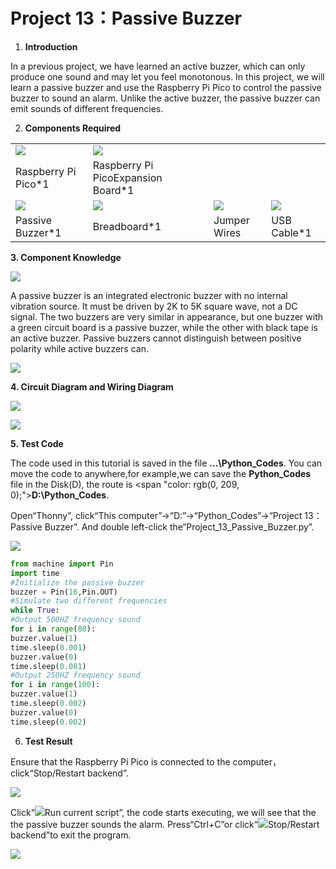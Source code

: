 # Project 13：Passive Buzzer

1.  **Introduction**

In a previous project, we have learned an active buzzer, which can only produce one sound and may let you feel monotonous. In this project, we will learn a passive buzzer and use the Raspberry Pi Pico to control the passive buzzer to sound an alarm. Unlike the active buzzer, the passive buzzer can emit sounds of different frequencies.

2.  **Components Required**

<table>
<tbody>
<tr class="odd">
<td><img src="https://raw.githubusercontent.com/keyestudio/KS3025-KS3025F-Keyestudio-Raspberry-Pi-Pico-Learning-Kit-Complete-Edition-Raspberry-Pi/master/media/b18fe281156b29c44796f72222718d58.jpeg" "width:2.37431in;height:0.94514in" /></td>
<td><img src="https://raw.githubusercontent.com/keyestudio/KS3025-KS3025F-Keyestudio-Raspberry-Pi-Pico-Learning-Kit-Complete-Edition-Raspberry-Pi/master/media/bbed91c0b45fcafc7e7163bfeabf68f9.png" "width:1.67014in;height:1.28472in" /></td>
<td></td>
<td></td>
</tr>
<tr class="even">
<td>Raspberry Pi Pico*1</td>
<td>Raspberry Pi PicoExpansion Board*1</td>
<td></td>
<td></td>
</tr>
<tr class="odd">
<td><img src="https://raw.githubusercontent.com/keyestudio/KS3025-KS3025F-Keyestudio-Raspberry-Pi-Pico-Learning-Kit-Complete-Edition-Raspberry-Pi/master/media/d1ea1bb2b2749820cab389d5b85b838b.png" "width:0.66181in;height:0.79444in" /></td>
<td><img src="https://raw.githubusercontent.com/keyestudio/KS3025-KS3025F-Keyestudio-Raspberry-Pi-Pico-Learning-Kit-Complete-Edition-Raspberry-Pi/master/media/e380dd26e4825be9a768973802a55fe6.png" "width:0.69375in;height:1.70139in" /></td>
<td><img src="https://raw.githubusercontent.com/keyestudio/KS3025-KS3025F-Keyestudio-Raspberry-Pi-Pico-Learning-Kit-Complete-Edition-Raspberry-Pi/master/media/c801a7baee258ff7f5f28ac6e9a7097b.png" "width:0.77778in;height:0.74792in" /></td>
<td><img src="https://raw.githubusercontent.com/keyestudio/KS3025-KS3025F-Keyestudio-Raspberry-Pi-Pico-Learning-Kit-Complete-Edition-Raspberry-Pi/master/media/7dcbd02995be3c142b2f97df7f7c03ce.png" "width:1.05903in;height:0.56667in" /></td>
</tr>
<tr class="even">
<td>Passive Buzzer*1</td>
<td>Breadboard*1</td>
<td>Jumper Wires</td>
<td>USB Cable*1</td>
</tr>
</tbody>
</table>

**3. Component Knowledge**

![](../media/8d0020e53824072cbe9d4f7d2f8acb4f.png)

A passive buzzer is an integrated electronic buzzer with no internal vibration source. It must be driven by 2K to 5K square wave, not a DC signal. The two buzzers are very similar in appearance, but one buzzer with a green circuit board is a passive buzzer, while the other with black tape is an active buzzer. Passive buzzers cannot distinguish between positive polarity while active buzzers can.

![](../media/fc42c5ed014609ff0b290ee5361bb2fd.png)

**4. Circuit Diagram and Wiring Diagram**

![](../media/e0da1ccdbff24d256db130816c55da74.png)

![](../media/e601e48f8deddb3e9e7734d0022106b3.png)

**5. Test Code**

The code used in this tutorial is saved in the file **...\\Python_Codes**. You can move the code to anywhere,for example,we can save the **Python_Codes** file in the Disk(D), the route is <span "color: rgb(0, 209, 0);">**D:\\Python_Codes**</span>.

Open“Thonny”, click“This computer”→“D:”→“Python_Codes”→“Project 13：Passive Buzzer”. And double left-click the“Project\_13\_Passive\_Buzzer.py”.

![](../media/4e4cf166f1de082468ebf77ef6ba3d4d.png)

```python
from machine import Pin
import time
#Initialize the passive buzzer
buzzer = Pin(16,Pin.OUT)
#Simulate two different frequencies
while True:
#Output 500HZ frequency sound
for i in range(80):
buzzer.value(1)
time.sleep(0.001)
buzzer.value(0)
time.sleep(0.001)
#Output 250HZ frequency sound
for i in range(100):
buzzer.value(1)
time.sleep(0.002)
buzzer.value(0)
time.sleep(0.002)
```

6. **Test Result**

Ensure that the Raspberry Pi Pico is connected to the computer，click“Stop/Restart backend”.

![](../media/699667c6aea0990e6a2fa408ef7ca3a1.png)

Click“![](../media/da852227207616ccd9aff28f19e02690.png)Run current script”, the code starts executing, we will see that the the passive buzzer sounds the alarm. Press“Ctrl+C”or click“![](../media/27451c8a9c13e29d02bc0f5831cfaf1f.png)Stop/Restart backend”to exit the program.

![](../media/02d6cb5bd3d2cef4e669886b957544ed.png)
